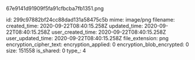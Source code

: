 67e9141d91909f5fa91cfbcba7fb1351.png

id: 299c97882bf24cc88dad131a58475c5b
mime: image/png
filename: 
created_time: 2020-09-22T08:40:15.258Z
updated_time: 2020-09-22T08:40:15.258Z
user_created_time: 2020-09-22T08:40:15.258Z
user_updated_time: 2020-09-22T08:40:15.258Z
file_extension: png
encryption_cipher_text: 
encryption_applied: 0
encryption_blob_encrypted: 0
size: 151558
is_shared: 0
type_: 4